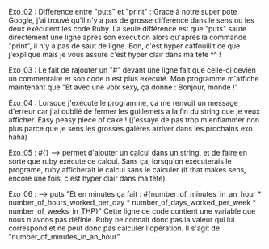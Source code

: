 Exo_02 : 
Difference entre "puts" et "print" : 
Grace à notre super pote Google, j'ai trouvé qu'il n'y a pas de grosse difference dans le sens ou les deux exécutent les code Ruby. La seule différence est que "puts" saute directement une ligne après son execution alors qu'après la commande "print", il n'y a pas de saut de ligne. 
Bon, c'est hyper caffouillit ce que j'explique mais je vous assure c'est hyper clair dans ma tête ^^ !

Exo_03 : 
Le fait de rajouter un "#" devant une ligne fait que celle-ci devien un commentaire et son code n'est plus executé. 
Mon programme m'affiche maintenant que "Et avec une voix sexy, ça donne : Bonjour, monde !" 

Exo_04 : 
Lorsque j'exécute le programme, ça me renvoit un message d'erreur car j'ai oublié de fermer les guillemets a la fin du string que je veux afficher. 
Easy peasy piece of cake ! (j'essaye de pas trop m'enflammer non plus parce que je sens les grosses galères arriver dans les prochains exo haha)

Exo_05 :
#{} --> permet d'ajouter un calcul dans un string, et de faire en sorte que ruby exécute ce calcul. Sans ça, lorsqu'on exécuterais le programe, ruby afficherait le calcul sans le calculer (if that makes sens, encore une fois, c'est hyper clair dans ma tête).

Exo_06 : 
--> puts "Et en minutes ça fait : #{number_of_minutes_in_an_hour * number_of_hours_worked_per_day * number_of_days_worked_per_week * number_of_weeks_in_THP}"
Cette ligne de code contient une variable que nous n'avons pas définie. Ruby ne connait donc pas la valeur qui lui correspond et ne peut donc pas calculer l'opération. Il s'agit de "number_of_minutes_in_an_hour"